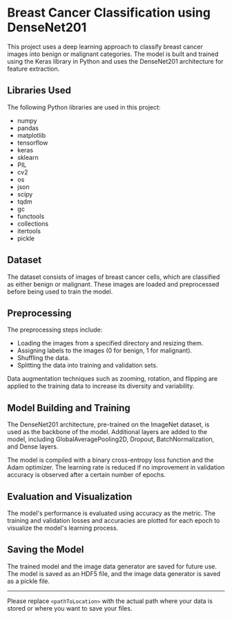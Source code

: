 # Breast Cancer Classification using DenseNet201

This project uses a deep learning approach to classify breast cancer images into benign or malignant categories. The model is built and trained using the Keras library in Python and uses the DenseNet201 architecture for feature extraction.

## Libraries Used
The following Python libraries are used in this project:

- numpy
- pandas
- matplotlib
- tensorflow
- keras
- sklearn
- PIL
- cv2
- os
- json
- scipy
- tqdm
- gc
- functools
- collections
- itertools
- pickle

## Dataset

The dataset consists of images of breast cancer cells, which are classified as either benign or malignant. These images are loaded and preprocessed before being used to train the model.

## Preprocessing

The preprocessing steps include:

- Loading the images from a specified directory and resizing them.
- Assigning labels to the images (0 for benign, 1 for malignant).
- Shuffling the data.
- Splitting the data into training and validation sets.

Data augmentation techniques such as zooming, rotation, and flipping are applied to the training data to increase its diversity and variability.

## Model Building and Training

The DenseNet201 architecture, pre-trained on the ImageNet dataset, is used as the backbone of the model. Additional layers are added to the model, including GlobalAveragePooling2D, Dropout, BatchNormalization, and Dense layers.

The model is compiled with a binary cross-entropy loss function and the Adam optimizer. The learning rate is reduced if no improvement in validation accuracy is observed after a certain number of epochs.

## Evaluation and Visualization

The model's performance is evaluated using accuracy as the metric. The training and validation losses and accuracies are plotted for each epoch to visualize the model's learning process.

## Saving the Model

The trained model and the image data generator are saved for future use. The model is saved as an HDF5 file, and the image data generator is saved as a pickle file.

---

Please replace `<pathToLocation>` with the actual path where your data is stored or where you want to save your files.
